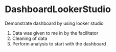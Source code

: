 # DashboardLookerStudio
Demonstrate dashboard by using looker studio
1. Data was given to me in by the facilitator 
2. Cleaning of data
3. Perform analysis to start with the dashboard
